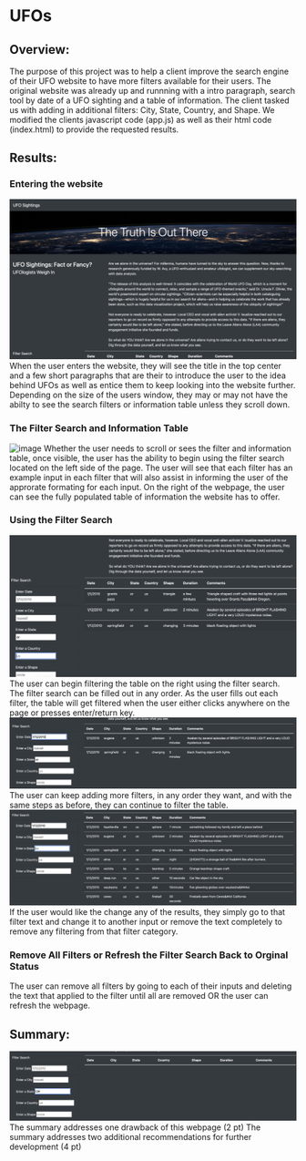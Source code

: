 # UFOs
## Overview:
  The purpose of this project was to help a client improve the search engine of their UFO website to have more filters available for their users. The original website was already up and runnning with a intro paragraph, search tool by date of a UFO sighting and a table of information. The client tasked us with adding in additional filters: City, State, Country, and Shape. We modified the clients javascript code (app.js) as well as their html code (index.html) to provide the requested results. 
## Results:
### Entering the website
![image](images/website_welcome.png)
When the user enters the website, they will see the title in the top center and a few short paragraphs that are their to introduce the user to the idea behind UFOs as well as entice them to keep looking into the website further. Depending on the size of the users window, they may or may not have the abilty to see the search filters or information table unless they scroll down. 
### The Filter Search and Information Table
![image](images/filter_search_tables.png)
Whether the user needs to scroll or sees the filter and information table, once visible, the user has the ability to begin using the filter search located on the left side of the page. The user will see that each filter has an example input in each filter that will also assist in informing the user of the approrate formating for each input. On the right of the webpage, the user can see the fully populated table of information the website has to offer.
### Using the Filter Search
![image](images/entering_OR.png)
The user can begin filtering the table on the right using the filter search. The filter search can be filled out in any order. As the user fills out each filter, the table will get filtered when the user either clicks anywhere on the page or presses enter/return key. 
![image](images/state_date_search.png)
The user can keep adding more filters, in any order they want, and with the same steps as before, they can continue to filter the table. 
![image](images/date.png)
If the user would like the change any of the results, they simply go to that filter text and change it to another input or remove the text completely to remove any filtering from that filter category.
### Remove All Filters or Refresh the Filter Search Back to Orginal Status
The user can remove all filters by going to each of their inputs and deleting the text that applied to the filter until all are removed OR the user can refresh the webpage.
## Summary:
![image](images/error_OR.png)
The summary addresses one drawback of this webpage (2 pt)
The summary addresses two additional recommendations for further development (4 pt)
